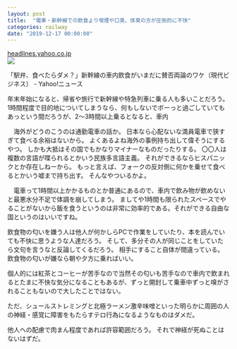 ```yaml
---
layout: post
title:  "電車・新幹線での飲食より喫煙や口臭、体臭の方が圧倒的に不快"
categories: railway
date: "2019-12-17 00:00:00"
---
```


<div class="card">
  <a href="https://headlines.yahoo.co.jp/article?a=20191214-00069072-gendaibiz-life"></a>
  <div class="card__header">
    <a href="https://headlines.yahoo.co.jp/article?a=20191214-00069072-gendaibiz-life">headlines.yahoo.co.jp</a>
  </div>
  <div class="card__image">
    <img src="https://lpt.c.yimg.jp/amd/20191214-00069072-gendaibiz-000-view.jpghttps://lpt.c.yimg.jp/amd/20191214-00069072-gendaibiz-001-view.jpghttps://lpt.c.yimg.jp/amd/20191214-00069072-gendaibiz-002-view.jpghttps://lpt.c.yimg.jp/amd/20191214-00069072-gendaibiz-003-view.jpg">
  </div>
  <div class="card__title">
    <p>「駅弁、食べたらダメ？」新幹線の車内飲食がいまだに賛否両論のワケ（現代ビジネス） - Yahoo!ニュース</p>
  </div>
  <div class="card__description">
    <p>年末年始になると、帰省や旅行で新幹線や特急列車に乗る人も多いことだろう。1時間程度で目的地についてしまうなら、何もしないでボーっと過ごしていてもあっという間だろうが、2～3時間以上乗るとなると、車内</p>
  </div>
</div>


　海外がどうのこうのは通勤電車の話か。
日本なら心配ないな満員電車で狭すぎて食べる余裕はないから。
よくあるよね海外の事例持ち出して偉そうにするやつ。
しかも大抵はその国でもかなりマイナーなものだったりする。
〇〇人は複数の言語が喋られるとかいう民族多言語主義。
それができるならヒスパニックとか存在しねーから。
もっと言えば、フォークの反対側に何かを乗せて食べるとかいう嘘まで持ち出す。
そんなやついるかよ。

　電車って1時間以上かかるものとか普通にあるので、車内で飲み物が飲めないと最悪水分不足で体調を崩してしまう。
ましてや1時間も限られたスペースでやることがないから飯を食うというのは非常に効率的である。それができる自由な国というのはいいですね。

飲食物の匂いを嫌う人は他人が何かしらPCで作業をしていたり、本を読んでいても不快に思うような人達だろう。
そして、多分その人が同じことをしていたら文句を言うなと反論してくるだろう。
相手にすること自体が間違っている。飲食物の匂いが嫌なら朝や夕方に乗ればいい。

個人的には紅茶とコーヒーが苦手なので当然その匂いも苦手なので車内で飲まれるとたまに不快な気分になることもあるが、ずっと開封して乗車中ずっと嗅がされることもないので大したことではない。

ただ、シュールストレミングと北極ラーメン激辛味噌といった明らかに周囲の人の神経・感覚に障害をもたらすテロ行為になるようなものはダメだ。

他人への配慮で肉まん程度であれば許容範囲だろう。
それで神経が死ぬことはないはずだ。

